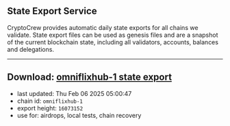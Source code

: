 ## State Export Service
CryptoCrew provides automatic daily state exports for all chains we validate. State export files can be used as genesis files and are a snapshot of the current blockchain state, including all validators, accounts, balances and delegations.

---
**Download: [omniflixhub-1 state export](https://dl-eu2.ccvalidators.com/SERVICE/omniflixhub/omniflixhub-1_export_16073152.json)**
---

- last updated: Thu Feb 06 2025 05:00:47
- chain id: `omniflixhub-1`
- export height: `16073152`
- use for: airdrops, local tests, chain recovery
